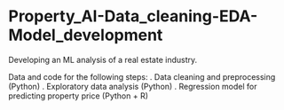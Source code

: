 # Property_AI-Data_cleaning-EDA-Model_development
Developing an ML analysis of a real estate industry.

Data and code for the following steps:
  . Data cleaning and preprocessing (Python)
  . Exploratory data analysis (Python)
  . Regression model for predicting property price (Python + R)
